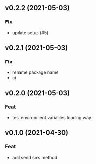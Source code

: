 ## v0.2.2 (2021-05-03)

### Fix

- update setup (#5)

## v0.2.1 (2021-05-03)

### Fix

- rename package name
- ci

## v0.2.0 (2021-05-03)

### Feat

- test environment variables loading way

## v0.1.0 (2021-04-30)

### Feat

- add send sms method
